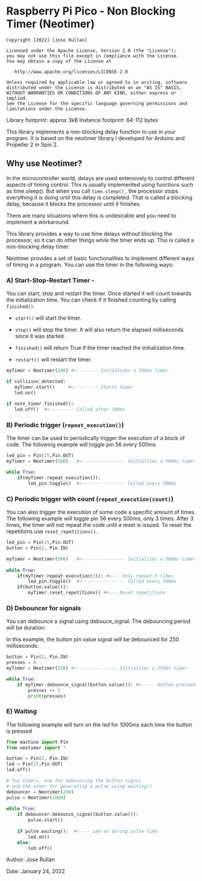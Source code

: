 # Raspberry Pi Pico - Non Blocking Timer (Neotimer)


    Copyright [2022] [Jose Rullan]

    Licensed under the Apache License, Version 2.0 (the "License");
    you may not use this file except in compliance with the License.
    You may obtain a copy of the License at

       http://www.apache.org/licenses/LICENSE-2.0

    Unless required by applicable law or agreed to in writing, software
    distributed under the License is distributed on an "AS IS" BASIS,
    WITHOUT WARRANTIES OR CONDITIONS OF ANY KIND, either express or implied.
    See the License for the specific language governing permissions and
    limitations under the License.

Library footprint: approx 3kB
Instance footprint: 64-112 bytes

This library implements a non-blocking delay function
to use in your program. It is based on the neotimer library I developed
for Arduino and Propeller 2 in Spin 2.


## Why use Neotimer?

In the microcontroller world, delays are used extensively to control different aspects of timing control. 
This is usually implemented using functions such as time.sleep(). But when you call `time.sleep()` ,
the processor stops everything it is doing until this delay is completed.
That is called a blocking delay, because it blocks the processor until it finishes.
 
There are many situations where this is undesirable and you need to implement a workaround.

This library provides a way to use time delays without
blocking the processor, so it can do other things while the timer ends up.
This is called a non-blocking delay timer.
 
Neotimer provides a set of basic functionalities to implement different ways of timing in a program.
You can use the timer in the following ways:
 
### A) Start-Stop-Restart Timer - 

You can start, stop and restart the timer. Once started it will count towards the initialization
time. You can check if it finished counting by calling `finished()`. 

* `start()`   will start the timer.

* `stop()`   will stop the timer.
It will also return the elapsed milliseconds since it was started.

* `finished()`   will return True if the timer reached the initialization time.

* `restart()` will restart the timer.

 ```python
myTimer = Neotimer(200) #<-------- Initializes a 200ms timer

if collision_detected:
    myTimer.start()     #<--------- Starts timer
    led.on()
    
if note_timer.finished():
    led.off()  #<--------- Called after 200ms
```

### B) Periodic trigger (`repeat_execution()`)

The timer can be used to periodically trigger the execution of a block of code. The following example will toggle pin 56 every 500ms

```python
led_pin = Pin(25,Pin.OUT)
myTimer = Neotimer(500)   #<---------------- Initializes a 500ms timer

while True:
    if(myTimer.repeat_execution()):
        led_pin.toggle()  #<---------------- Called every 500ms
```

### C) Periodic trigger with count (`repeat_execution(count)`)

You can also trigger the execution of some code a specific amount of times. The following example will toggle pin 56 every 500ms, only 3 times. 
After 3 times, the timer will not repeat the code until a reset is issued. To reset the repetitions use `reset_repetitions()`.

```python
led_pin = Pin(25,Pin.OUT)
button = Pin(2, Pin.IN)

myTimer = Neotimer(500)   #<---------------- Initializes a 500ms timer
            
while True:
    if(myTimer.repeat_execution(3)): #<--- Only repeat 3 times
        led_pin.toggle()  #<---------------- Called every 500ms
    if(button.value()):
        myTimer.reset_repetitions() #<--- Reset repetitions
```

### D) Debouncer for signals

You can debounce a signal using debouce_signal.
The debouncing period will be duration.

In this example, the button pin value signal will
be debounced for 250 milliseconds:
```python
button = Pin(2, Pin.IN)
presses = 0
myTimer = Neotimer(250) #<--------------- Initializes a 250ms timer

while True:
    if myTimer.debounce_signal(button.value()): #<----- button pressed signal debounced for 250ms
        presses += 1
        print(presses)
```

### E) Waiting

The following example will turn on the led for 1000ms each time the button is pressed

```python
from machine import Pin
from neotimer import *

button = Pin(2, Pin.IN)
led = Pin(25,Pin.OUT)
led.off()

# Two timers, one for debouncing the button signal
# and the other for generating a pulse using waiting()
debouncer = Neotimer(200)
pulse = Neotimer(1000)
 
while True:
    if debouncer.debounce_signal(button.value()):
        pulse.start()
        
    if pulse.waiting():  #<---- Led on during pulse time
        led.on()
    else:
        led.off()
``` 

Author: Jose Rullan

Date: January 24, 2022
